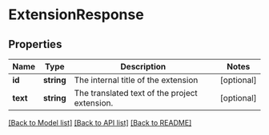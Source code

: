 # ExtensionResponse

## Properties
Name | Type | Description | Notes
------------ | ------------- | ------------- | -------------
**id** | **string** | The internal title of the extension | [optional] 
**text** | **string** | The translated text of the project extension. | [optional] 

[[Back to Model list]](../README.md#documentation-for-models) [[Back to API list]](../README.md#documentation-for-api-endpoints) [[Back to README]](../README.md)


